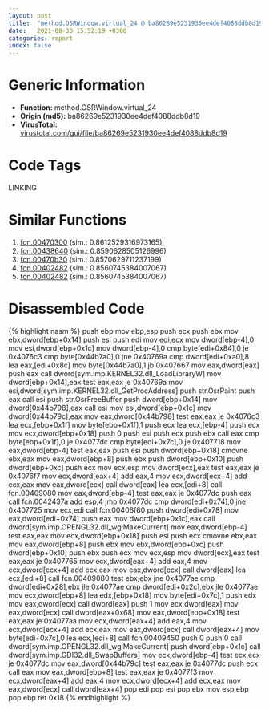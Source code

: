 ```yaml
---
layout: post
title:  "method.OSRWindow.virtual_24 @ ba86269e5231930ee4def4088ddb8d19"
date:   2021-08-30 15:52:19 +0300
categories: report
index: false
---
```


# Generic Information
- **Function:** method.OSRWindow.virtual\_24
- **Origin (md5):** ba86269e5231930ee4def4088ddb8d19
- **VirusTotal:** [virustotal.com/gui/file/ba86269e5231930ee4def4088ddb8d19][virustotal_ref]

# Code Tags
<span class="tag" id="LINKING">LINKING</span>


# Similar Functions

1. [fcn.00470300][similar_1_ref] (sim.: 0.8612529316973165)
2. [fcn.00438640][similar_2_ref] (sim.: 0.8590628505126996)
3. [fcn.00470b30][similar_3_ref] (sim.: 0.8570629711237199)
4. [fcn.00402482][similar_4_ref] (sim.: 0.8560745384007067)
5. [fcn.00402482][similar_5_ref] (sim.: 0.8560745384007067)


# Disassembled Code

{% highlight nasm %}
push ebp
mov ebp,esp
push ecx
push ebx
mov ebx,dword[ebp+0x14]
push esi
push edi
mov edi,ecx
mov dword[ebp-4],0
mov esi,dword[ebp+0x1c]
mov dword[ebp-4],0
cmp byte[edi+0x84],0
je 0x4076c3
cmp byte[0x44b7a0],0
jne 0x40769a
cmp dword[edi+0xa0],8
lea eax,[edi+0x8c]
mov byte[0x44b7a0],1
jb 0x407667
mov eax,dword[eax]
push eax
call dword[sym.imp.KERNEL32.dll_LoadLibraryW]
mov dword[ebp+0x14],eax
test eax,eax
je 0x40769a
mov esi,dword[sym.imp.KERNEL32.dll_GetProcAddress]
push str.OsrPaint
push eax
call esi
push str.OsrFreeBuffer
push dword[ebp+0x14]
mov dword[0x44b798],eax
call esi
mov esi,dword[ebp+0x1c]
mov dword[0x44b79c],eax
mov eax,dword[0x44b798]
test eax,eax
je 0x4076c3
lea ecx,[ebp+0x1f]
mov byte[ebp+0x1f],1
push ecx
lea ecx,[ebp-4]
push ecx
mov ecx,dword[ebp+0x18]
push 0
push esi
push ecx
push ebx
call eax
cmp byte[ebp+0x1f],0
je 0x4077dc
cmp byte[edi+0x7c],0
je 0x407718
mov eax,dword[ebp-4]
test eax,eax
push esi
push dword[ebp+0x18]
cmovne ebx,eax
mov eax,dword[ebp+8]
push ebx
push dword[ebp+0x10]
push dword[ebp+0xc]
push ecx
mov ecx,esp
mov dword[ecx],eax
test eax,eax
je 0x4076f7
mov ecx,dword[eax+4]
add eax,4
mov ecx,dword[ecx+4]
add ecx,eax
mov eax,dword[ecx]
call dword[eax]
lea ecx,[edi+8]
call fcn.00409080
mov eax,dword[ebp-4]
test eax,eax
je 0x4077dc
push eax
call fcn.0042437a
add esp,4
jmp 0x4077dc
cmp dword[edi+0x74],0
jne 0x407725
mov ecx,edi
call fcn.00406f60
push dword[edi+0x78]
mov eax,dword[edi+0x74]
push eax
mov dword[ebp+0x1c],eax
call dword[sym.imp.OPENGL32.dll_wglMakeCurrent]
mov eax,dword[ebp-4]
test eax,eax
mov ecx,dword[ebp+0x18]
push esi
push ecx
cmovne ebx,eax
mov eax,dword[ebp+8]
push ebx
mov ebx,dword[ebp+0xc]
push dword[ebp+0x10]
push ebx
push ecx
mov ecx,esp
mov dword[ecx],eax
test eax,eax
je 0x407765
mov ecx,dword[eax+4]
add eax,4
mov ecx,dword[ecx+4]
add ecx,eax
mov eax,dword[ecx]
call dword[eax]
lea ecx,[edi+8]
call fcn.00409080
test ebx,ebx
jne 0x4077ae
cmp dword[edi+0x28],ebx
jle 0x4077ae
cmp dword[edi+0x2c],ebx
jle 0x4077ae
mov ecx,dword[ebp+8]
lea edx,[ebp+0x18]
mov byte[edi+0x7c],1
push edx
mov eax,dword[ecx]
call dword[eax]
push 1
mov ecx,dword[eax]
mov eax,dword[ecx]
call dword[eax+0x68]
mov eax,dword[ebp+0x18]
test eax,eax
je 0x4077aa
mov ecx,dword[eax+4]
add eax,4
mov ecx,dword[ecx+4]
add ecx,eax
mov eax,dword[ecx]
call dword[eax+4]
mov byte[edi+0x7c],0
lea ecx,[edi+8]
call fcn.00409450
push 0
push 0
call dword[sym.imp.OPENGL32.dll_wglMakeCurrent]
push dword[ebp+0x1c]
call dword[sym.imp.GDI32.dll_SwapBuffers]
mov ecx,dword[ebp-4]
test ecx,ecx
je 0x4077dc
mov eax,dword[0x44b79c]
test eax,eax
je 0x4077dc
push ecx
call eax
mov eax,dword[ebp+8]
test eax,eax
je 0x4077f3
mov ecx,dword[eax+4]
add eax,4
mov ecx,dword[ecx+4]
add ecx,eax
mov eax,dword[ecx]
call dword[eax+4]
pop edi
pop esi
pop ebx
mov esp,ebp
pop ebp
ret 0x18
{% endhighlight %}


[similar_1_ref]: /report/fcn.00470300@4fe6510221c33bf023f6abed461fc13f
[similar_2_ref]: /report/fcn.00438640@4fe6510221c33bf023f6abed461fc13f
[similar_3_ref]: /report/fcn.00470b30@4fe6510221c33bf023f6abed461fc13f
[similar_4_ref]: /report/fcn.00402482@505be53c36227b94e2fcc406f247f6e5
[similar_5_ref]: /report/fcn.00402482@96a869ae624ddb4834a1d5a829f85469
[virustotal_ref]: https://www.virustotal.com/gui/file/ba86269e5231930ee4def4088ddb8d19